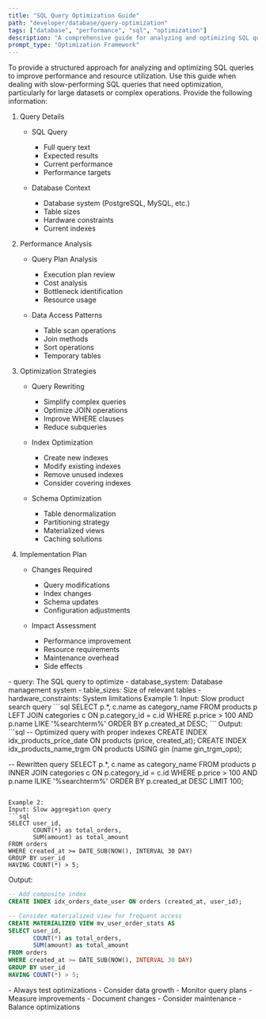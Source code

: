 ```yaml
---
title: "SQL Query Optimization Guide"
path: "developer/database/query-optimization"
tags: ["database", "performance", "sql", "optimization"]
description: "A comprehensive guide for analyzing and optimizing SQL queries for better performance on large datasets"
prompt_type: "Optimization Framework"
---
```


<purpose>
To provide a structured approach for analyzing and optimizing SQL queries to improve performance and resource utilization.
</purpose>

<context>
Use this guide when dealing with slow-performing SQL queries that need optimization, particularly for large datasets or complex operations.
</context>

<instructions>
Provide the following information:

1. Query Details
   - SQL Query
     * Full query text
     * Expected results
     * Current performance
     * Performance targets

   - Database Context
     * Database system (PostgreSQL, MySQL, etc.)
     * Table sizes
     * Hardware constraints
     * Current indexes

2. Performance Analysis
   - Query Plan Analysis
     * Execution plan review
     * Cost analysis
     * Bottleneck identification
     * Resource usage

   - Data Access Patterns
     * Table scan operations
     * Join methods
     * Sort operations
     * Temporary tables

3. Optimization Strategies
   - Query Rewriting
     * Simplify complex queries
     * Optimize JOIN operations
     * Improve WHERE clauses
     * Reduce subqueries

   - Index Optimization
     * Create new indexes
     * Modify existing indexes
     * Remove unused indexes
     * Consider covering indexes

   - Schema Optimization
     * Table denormalization
     * Partitioning strategy
     * Materialized views
     * Caching solutions

4. Implementation Plan
   - Changes Required
     * Query modifications
     * Index changes
     * Schema updates
     * Configuration adjustments

   - Impact Assessment
     * Performance improvement
     * Resource requirements
     * Maintenance overhead
     * Side effects
</instructions>

<variables>
- query: The SQL query to optimize
- database_system: Database management system
- table_sizes: Size of relevant tables
- hardware_constraints: System limitations
</variables>

<examples>
Example 1:
Input: Slow product search query
```sql
SELECT p.*, c.name as category_name
FROM products p
LEFT JOIN categories c ON p.category_id = c.id
WHERE p.price > 100
  AND p.name LIKE '%searchterm%'
ORDER BY p.created_at DESC;
```
Output:
```sql
-- Optimized query with proper indexes
CREATE INDEX idx_products_price_date ON products (price, created_at);
CREATE INDEX idx_products_name_trgm ON products USING gin (name gin_trgm_ops);

-- Rewritten query
SELECT p.*, c.name as category_name
FROM products p
INNER JOIN categories c ON p.category_id = c.id
WHERE p.price > 100
  AND p.name ILIKE '%searchterm%'
ORDER BY p.created_at DESC
LIMIT 100;
```

Example 2:
Input: Slow aggregation query
```sql
SELECT user_id, 
       COUNT(*) as total_orders,
       SUM(amount) as total_amount
FROM orders
WHERE created_at >= DATE_SUB(NOW(), INTERVAL 30 DAY)
GROUP BY user_id
HAVING COUNT(*) > 5;
```
Output:
```sql
-- Add composite index
CREATE INDEX idx_orders_date_user ON orders (created_at, user_id);

-- Consider materialized view for frequent access
CREATE MATERIALIZED VIEW mv_user_order_stats AS
SELECT user_id, 
       COUNT(*) as total_orders,
       SUM(amount) as total_amount
FROM orders
WHERE created_at >= DATE_SUB(NOW(), INTERVAL 30 DAY)
GROUP BY user_id
HAVING COUNT(*) > 5;
```
</examples>

<notes>
- Always test optimizations
- Consider data growth
- Monitor query plans
- Measure improvements
- Document changes
- Consider maintenance
- Balance optimizations
</notes>